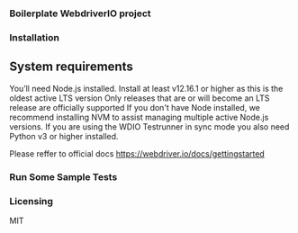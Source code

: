 ### Boilerplate WebdriverIO project 


### Installation
## System requirements
You’ll need Node.js installed.
Install at least v12.16.1 or higher as this is the oldest active LTS version
Only releases that are or will become an LTS release are officially supported
If you don't have Node installed, we recommend installing NVM to assist managing multiple active Node.js versions. If you are using the WDIO Testrunner in sync mode you also need Python v3 or higher installed.

Please reffer to official docs https://webdriver.io/docs/gettingstarted 


### Run Some Sample Tests

### Licensing
MIT